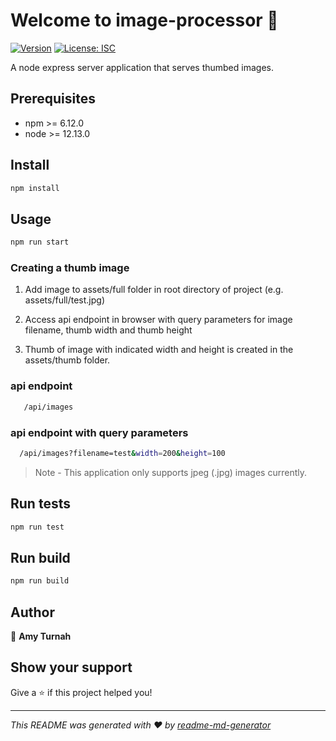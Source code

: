 # Welcome to image-processor 👋
[![Version](https://img.shields.io/npm/v/image-processor.svg)](https://www.npmjs.com/package/image-processor)
[![License: ISC](https://img.shields.io/badge/License-ISC-yellow.svg)](#)

A node express server application that serves thumbed images.

## Prerequisites

* npm >= 6.12.0
* node >= 12.13.0

## Install

```sh
npm install
```

## Usage

```sh
npm run start
```

### Creating a thumb image

1. Add image to assets/full folder in root directory of project (e.g. assets/full/test.jpg)

2. Access api endpoint in browser with query parameters for image filename, thumb width and thumb height

3. Thumb of image with indicated width and height is created in the assets/thumb folder.



### api endpoint
```sh
   /api/images
```

### api endpoint with query parameters

```sh
  /api/images?filename=test&width=200&height=100
```

> Note -
  This application only supports jpeg (.jpg) images currently.


## Run tests

```sh
npm run test
```

## Run build

```sh
npm run build
```




## Author

👤 **Amy Turnah**


## Show your support

Give a ⭐️ if this project helped you!


***
_This README was generated with ❤️ by [readme-md-generator](https://github.com/kefranabg/readme-md-generator)_